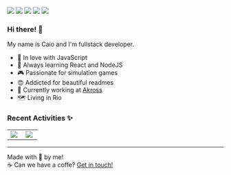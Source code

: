 <p>
  <a href="https://github.com/caiotracera/"><img src="https://img.shields.io/badge/-Github-000?style=flat-square&logo=Github&logoColor=white&link=https://github.com/lucasgdb"></a>
  <a href="https://www.linkedin.com/in/caiotracera/"><img src="https://img.shields.io/badge/-LinkedIn-blue?style=flat-square&logo=Linkedin&logoColor=white&link=https://www.linkedin.com/in/caiotracera/"></a>
  <a href="https://twitter.com/ctrcra"><img src="https://img.shields.io/badge/-Twitter-1ca0f1?style=flat-square&labelColor=1ca0f1&logo=twitter&logoColor=white&link=https://twitter.com/lgdbittencourt"></a>
  <a href="mailto:ctrcra@gmail.com"><img src="https://img.shields.io/badge/-Gmail-c14438?style=flat-square&logo=Gmail&logoColor=white&link=mailto:caiotracera@gmail.com)"></a>
  <a href="https://www.instagram.com/caiotracera/"><img src="https://img.shields.io/badge/-Instagram-C13584?style=flat-square&labelColor=C13584&logo=instagram&logoColor=white&link=https://www.instagram.com/caiotracera/"></a>
</p>

### Hi there! 👋

My name is Caio and I'm fullstack developer.

 - 💙 In love with JavaScript
 - 🌱 Always learning React and NodeJS
 - 🎮 Passionate for simulation games
 - 😍 Addicted for beautiful readmes
 - 💼 Currently working at <a href="https://akross.com.br/">Akross</a>
 - 🗺 Living in Rio
 
### Recent Activities ✨
<center>
<table>
  <tr>
      <td><img align="left" padding-right="10px" src=https://github-readme-stats.vercel.app/api?username=caiotracera&show_icons=true&theme=buefy></td>
      <td><img align="left" padding-right="10px" src=https://github-readme-stats.vercel.app/api/top-langs/?username=caiotracera&show_icons=true&theme=buefy&layout=compact></td>
  </tr>  
</table>
</center>

---
Made with 💖 by me!<br />
☕ Can we have a coffe? <a href="https://www.linkedin.com/in/caiotracera/">Get in touch!</a>
